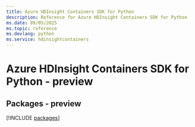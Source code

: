```yaml
---
title: Azure HDInsight Containers SDK for Python
description: Reference for Azure HDInsight Containers SDK for Python
ms.date: 09/05/2025
ms.topic: reference
ms.devlang: python
ms.service: hdinsightcontainers
---
```

# Azure HDInsight Containers SDK for Python - preview
## Packages - preview
[!INCLUDE [packages](hdinsight-containers-index.md)]